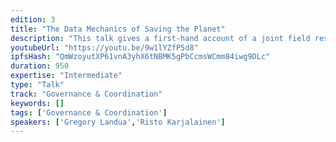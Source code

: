 ```yaml
---
edition: 3
title: "The Data Mechanics of Saving the Planet"
description: "This talk gives a first-hand account of a joint field research project by Terra Genesis International and Streamr. We present a technical report from an Ecuadorean cocoa plantation on how to collect real-time carbon sequestration data from IoT sensors and drone soil sampling, and how to transmit it securely to Ethereum smart contracts via a decentralized peer-to-peer data transport layer. We will share the scientific underpinnings with the audience, demonstrate the potential of the project in helping reverse global warming, discuss the use of automated drone technology for sensor distribution and sample collection, and visualize the methodology for solving connectivity and data collection issues in an important real-life use case."
youtubeUrl: "https://youtu.be/9w1lYZfP5d8"
ipfsHash: "QmWzoyutXP61vnA3yhX6tNBMK5gPbCcmsWCmm84iwg9DLc"
duration: 950
expertise: "Intermediate"
type: "Talk"
track: "Governance & Coordination"
keywords: []
tags: ['Governance & Coordination']
speakers: ['Gregory Landua','Risto Karjalainen']
---
```

